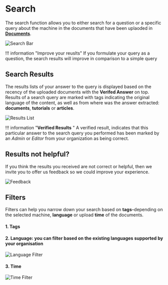# Search

The search function allows you to either search for a question or a specific query about the machine in the documents that have been uplaoded in [**Documents**](documents_page.md).

![Search Bar](https://i.imgur.com/2LytyUp.png)


!!! information "Improve your reuslts"
    If you formulate your query as a question, the search results will improve in comparison to a simple query

##  Search Results

The results lists of your answer to the query is displayed based on the recency of the uploaded documents with the **Verifed Answer** on top. Results of a search query are marked with tags indicating the original language of the content, as well as from where was the answer extracted: **documents**, **tutorials** or **articles**. 

![Results List](https://i.imgur.com/JaUJWFH.png)

!!! information "**Verified Results** "
    A verified result, indicates that this particular answer to the search query you performed has been marked by an _Admin_ or _Editor_ from your organization as being correct.



## Results not helpful?

If you think the results you received are not correct or helpful, then we invite you to offer us feedback so we could improve your experience. 

![Feedback](https://i.imgur.com/mztm0Is.gif)


## Filters

Filters can help you narrow down your search based on **tags**–depending on the selected machine, **language** or upload **time** of the documents.

#### 1. **Tags**

#### 2.  **Language**: you can filter based on the existing languages supported by  your organisation 
![Language Filter](https://i.imgur.com/AyujrBQ.png)

#### 3. **Time**

![Time Filter](https://i.imgur.com/kJlRr1E.png)

